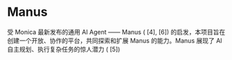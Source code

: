 # Manus
受 Monica 最新发布的通用 AI Agent —— Manus ( [4], [6]) 的启发，本项目旨在创建一个开放、协作的平台，共同探索和扩展 Manus 的能力。Manus 展现了 AI 自主规划、执行复杂任务的惊人潜力 ( [5])
